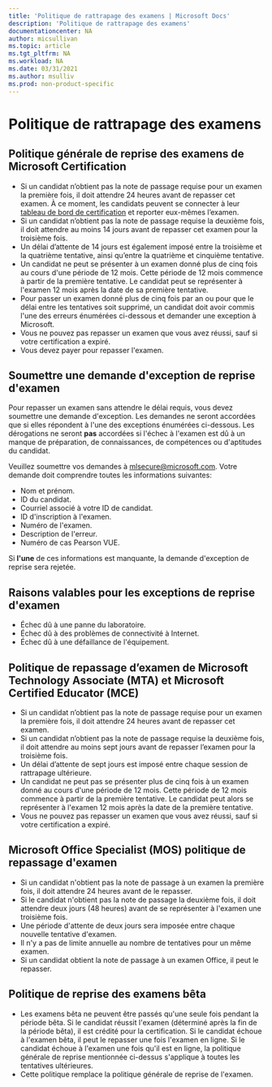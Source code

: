 ```yaml
---
title: 'Politique de rattrapage des examens | Microsoft Docs'
description: 'Politique de rattrapage des examens' 
documentationcenter: NA 
author: micsullivan
ms.topic: article
ms.tgt_pltfrm: NA
ms.workload: NA
ms.date: 03/31/2021
ms.author: msulliv
ms.prod: non-product-specific
---
```

# Politique de rattrapage des examens

## Politique générale de reprise des examens de Microsoft Certification

- Si un candidat n’obtient pas la note de passage requise pour un examen la première fois, il doit attendre 24 heures avant de repasser cet examen. À ce moment, les candidats peuvent se connecter à leur [tableau de bord de certification](https://aka.ms/certdashboard) et reporter eux-mêmes l’examen.
- Si un candidat n’obtient pas la note de passage requise la deuxième fois, il doit attendre au moins 14 jours avant de repasser cet examen pour la troisième fois.
- Un délai d’attente de 14 jours est également imposé entre la troisième et la quatrième tentative, ainsi qu’entre la quatrième et cinquième tentative.
- Un candidat ne peut se présenter à un examen donné plus de cinq fois au cours d'une période de 12 mois. Cette période de 12 mois commence à partir de la première tentative. Le candidat peut se représenter à l'examen 12 mois après la date de sa première tentative.
- Pour passer un examen donné plus de cinq fois par an ou pour que le délai entre les tentatives soit supprimé, un candidat doit avoir commis l'une des erreurs énumérées ci-dessous et demander une exception à Microsoft.
- Vous ne pouvez pas repasser un examen que vous avez réussi, sauf si votre certification a expiré.
- Vous devez payer pour repasser l'examen.

## Soumettre une demande d'exception de reprise d'examen

Pour repasser un examen sans attendre le délai requis, vous devez soumettre une demande d'exception. Les demandes ne seront accordées que si elles répondent à l'une des exceptions énumérées ci-dessous. Les dérogations ne seront **pas** accordées si l'échec à l'examen est dû à un manque de préparation, de connaissances, de compétences ou d'aptitudes du candidat.

Veuillez soumettre vos demandes à [mlsecure@microsoft.com](mailto:mlsecure@microsoft.com). Votre demande doit comprendre toutes les informations suivantes:

- Nom et prénom.
- ID du candidat.
- Courriel associé à votre ID de candidat.
- ID d'inscription à l'examen.
- Numéro de l'examen.
- Description de l'erreur.
- Numéro de cas Pearson VUE.

Si **l'une** de ces informations est manquante, la demande d'exception de reprise sera rejetée.

## Raisons valables pour les exceptions de reprise d'examen

- Échec dû à une panne du laboratoire.
- Échec dû à des problèmes de connectivité à Internet.
- Échec dû à une défaillance de l'équipement.

## Politique de repassage d’examen de Microsoft Technology Associate (MTA) et Microsoft Certified Educator (MCE) 

- Si un candidat n’obtient pas la note de passage requise pour un examen la première fois, il doit attendre 24 heures avant de repasser cet examen.
- Si un candidat n’obtient pas la note de passage requise la deuxième fois, il doit attendre au moins sept jours avant de repasser l’examen pour la troisième fois.
- Un délai d’attente de sept jours est imposé entre chaque session de rattrapage ultérieure.
- Un candidat ne peut pas se présenter plus de cinq fois à un examen donné au cours d'une période de 12 mois. Cette période de 12 mois commence à partir de la première tentative. Le candidat peut alors se représenter à l'examen 12 mois après la date de la première tentative.
- Vous ne pouvez pas repasser un examen que vous avez réussi, sauf si votre certification a expiré.

## Microsoft Office Specialist (MOS) politique de repassage d'examen

- Si un candidat n'obtient pas la note de passage à un examen la première fois, il doit attendre 24 heures avant de le repasser.
- Si le candidat n'obtient pas la note de passage la deuxième fois, il doit attendre deux jours (48 heures) avant de se représenter à l'examen une troisième fois.
- Une période d'attente de deux jours sera imposée entre chaque nouvelle tentative d'examen.
- Il n'y a pas de limite annuelle au nombre de tentatives pour un même examen. 
- Si un candidat obtient la note de passage à un examen Office, il peut le repasser.

## Politique de reprise des examens bêta

- Les examens bêta ne peuvent être passés qu'une seule fois pendant la période bêta. Si le candidat réussit l'examen (déterminé après la fin de la période bêta), il est crédité pour la certification. Si le candidat échoue à l'examen bêta, il peut le repasser une fois l'examen en ligne. Si le candidat échoue à l'examen une fois qu'il est en ligne, la politique générale de reprise mentionnée ci-dessus s'applique à toutes les tentatives ultérieures.
- Cette politique remplace la politique générale de reprise de l'examen.